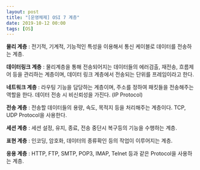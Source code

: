 ```yaml
---
layout: post
title: "[운영체제] OSI 7 계층"
date: 2019-10-12 00:00
tags: [OS]
---
```


**물리 계층** : 전기적, 기계적, 기능적인 특성을 이용해서 통신 케이블로 데이터를 전송하는 계층.

**데이터링크 계층** : 물리계층을 통해 전송되어지는 데이터들의 에러검출, 재전송, 흐름제어 등을 관리하는 계층이며, 데이터 링크 계층에서 전송되는 단위를 프레임이라고 한다.

**네트워크 계층** : 라우팅 기능을 담당하는 계층이며, 주소를 정하여 패킷들을 전송해주는 역할을 한다.
데이터 전송 시 비신뢰성을 가진다.  (IP Protocol)

**전송 계층** : 전송할 데이터들의 용량, 속도, 목적지 등을 처리해주는 계층이다. TCP, UDP Protocol을 사용한다.

**세션 계층** : 세션 설정, 유지, 종료, 전송 중단시 복구등의 기능을 수행하는 계층.

**표현 계층** : 인코딩, 암호화, 데이터의 종류확인 등의 작업이 이루어지는 계층.

**응용 계층** :  HTTP, FTP, SMTP, POP3, IMAP, Telnet 등과 같은 Protocol을 사용하는 계층.
